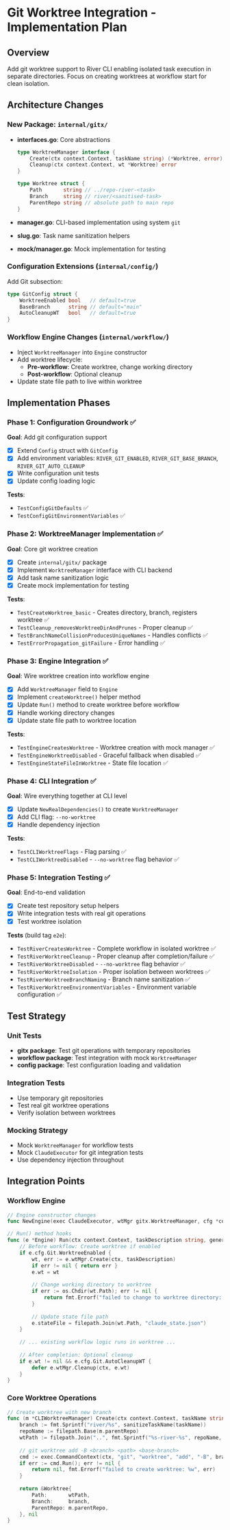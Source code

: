 # Git Worktree Integration - Implementation Plan

## Overview
Add git worktree support to River CLI enabling isolated task execution in separate directories. Focus on creating worktrees at workflow start for clean isolation.

## Architecture Changes

### New Package: `internal/gitx/`
- **interfaces.go**: Core abstractions
  ```go
  type WorktreeManager interface {
      Create(ctx context.Context, taskName string) (*Worktree, error)
      Cleanup(ctx context.Context, wt *Worktree) error
  }

  type Worktree struct {
      Path       string // ../repo-river-<task>
      Branch     string // river/<sanitised-task>
      ParentRepo string // absolute path to main repo
  }
  ```

- **manager.go**: CLI-based implementation using system `git`
- **slug.go**: Task name sanitization helpers
- **mock/manager.go**: Mock implementation for testing

### Configuration Extensions (`internal/config/`)
Add Git subsection:
```go
type GitConfig struct {
    WorktreeEnabled bool   // default=true
    BaseBranch      string // default="main"
    AutoCleanupWT   bool   // default=true
}
```

### Workflow Engine Changes (`internal/workflow/`)
- Inject `WorktreeManager` into `Engine` constructor
- Add worktree lifecycle:
  - **Pre-workflow**: Create worktree, change working directory
  - **Post-workflow**: Optional cleanup
- Update state file path to live within worktree

## Implementation Phases

### Phase 1: Configuration Groundwork ✅
**Goal**: Add git configuration support
- [x] Extend `Config` struct with `GitConfig`
- [x] Add environment variables: `RIVER_GIT_ENABLED`, `RIVER_GIT_BASE_BRANCH`, `RIVER_GIT_AUTO_CLEANUP`
- [x] Write configuration unit tests
- [x] Update config loading logic

**Tests**:
- `TestConfigGitDefaults` ✅
- `TestConfigGitEnvironmentVariables` ✅

### Phase 2: WorktreeManager Implementation ✅
**Goal**: Core git worktree creation
- [x] Create `internal/gitx/` package
- [x] Implement `WorktreeManager` interface with CLI backend
- [x] Add task name sanitization logic
- [x] Create mock implementation for testing

**Tests**:
- `TestCreateWorktree_basic` - Creates directory, branch, registers worktree ✅
- `TestCleanup_removesWorktreeDirAndPrunes` - Proper cleanup ✅
- `TestBranchNameCollisionProducesUniqueNames` - Handles conflicts ✅
- `TestErrorPropagation_gitFailure` - Error handling ✅

### Phase 3: Engine Integration ✅
**Goal**: Wire worktree creation into workflow engine
- [x] Add `WorktreeManager` field to `Engine`
- [x] Implement `createWorktree()` helper method
- [x] Update `Run()` method to create worktree before workflow
- [x] Handle working directory changes
- [x] Update state file path to worktree location

**Tests**:
- `TestEngineCreatesWorktree` - Worktree creation with mock manager ✅
- `TestEngineWorktreeDisabled` - Graceful fallback when disabled ✅
- `TestEngineStateFileInWorktree` - State file location ✅

### Phase 4: CLI Integration ✅
**Goal**: Wire everything together at CLI level
- [x] Update `NewRealDependencies()` to create `WorktreeManager`
- [x] Add CLI flag: `--no-worktree`
- [x] Handle dependency injection

**Tests**:
- `TestCLIWorktreeFlags` - Flag parsing ✅
- `TestCLIWorktreeDisabled` - `--no-worktree` flag behavior ✅

### Phase 5: Integration Testing ✅
**Goal**: End-to-end validation
- [x] Create test repository setup helpers
- [x] Write integration tests with real git operations
- [x] Test worktree isolation

**Tests** (build tag `e2e`):
- `TestRiverCreatesWorktree` - Complete workflow in isolated worktree ✅
- `TestRiverWorktreeCleanup` - Proper cleanup after completion/failure ✅
- `TestRiverWorktreeDisabled` - `--no-worktree` flag behavior ✅
- `TestRiverWorktreeIsolation` - Proper isolation between worktrees ✅
- `TestRiverWorktreeBranchNaming` - Branch name sanitization ✅
- `TestRiverWorktreeEnvironmentVariables` - Environment variable configuration ✅

## Test Strategy

### Unit Tests
- **gitx package**: Test git operations with temporary repositories
- **workflow package**: Test integration with mock `WorktreeManager`
- **config package**: Test configuration loading and validation

### Integration Tests  
- Use temporary git repositories
- Test real git worktree operations
- Verify isolation between worktrees

### Mocking Strategy
- Mock `WorktreeManager` for workflow tests
- Mock `ClaudeExecutor` for git integration tests
- Use dependency injection throughout

## Integration Points

### Workflow Engine
```go
// Engine constructor changes
func NewEngine(exec ClaudeExecutor, wtMgr gitx.WorktreeManager, cfg *config.Config) *Engine

// Run() method hooks
func (e *Engine) Run(ctx context.Context, taskDescription string, generatePlan bool) error {
    // Before workflow: Create worktree if enabled
    if e.cfg.Git.WorktreeEnabled {
        wt, err := e.wtMgr.Create(ctx, taskDescription)
        if err != nil { return err }
        e.wt = wt
        
        // Change working directory to worktree
        if err := os.Chdir(wt.Path); err != nil {
            return fmt.Errorf("failed to change to worktree directory: %w", err)
        }
        
        // Update state file path
        e.stateFile = filepath.Join(wt.Path, "claude_state.json")
    }
    
    // ... existing workflow logic runs in worktree ...
    
    // After completion: Optional cleanup
    if e.wt != nil && e.cfg.Git.AutoCleanupWT {
        defer e.wtMgr.Cleanup(ctx, e.wt)
    }
}
```

### Core Worktree Operations
```go
// Create worktree with new branch
func (m *CLIWorktreeManager) Create(ctx context.Context, taskName string) (*Worktree, error) {
    branch := fmt.Sprintf("river/%s", sanitizeTaskName(taskName))
    repoName := filepath.Base(m.parentRepo)
    wtPath := filepath.Join("..", fmt.Sprintf("%s-river-%s", repoName, slugify(taskName)))
    
    // git worktree add -B <branch> <path> <base-branch>
    cmd := exec.CommandContext(ctx, "git", "worktree", "add", "-B", branch, wtPath, m.baseBranch)
    if err := cmd.Run(); err != nil {
        return nil, fmt.Errorf("failed to create worktree: %w", err)
    }
    
    return &Worktree{
        Path:       wtPath,
        Branch:     branch,
        ParentRepo: m.parentRepo,
    }, nil
}
```
